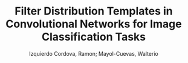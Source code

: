 ---
paperId: 19
author: Izquierdo Cordova, Ramon; Mayol-Cuevas, Walterio
title: Filter Distribution Templates in Convolutional Networks for Image Classification Tasks
pdf: --
poster: --
alt: --
type: --
category: Full Paper
link: --
conference: cvpr
year: 2021
tags: cvpr-2021
---